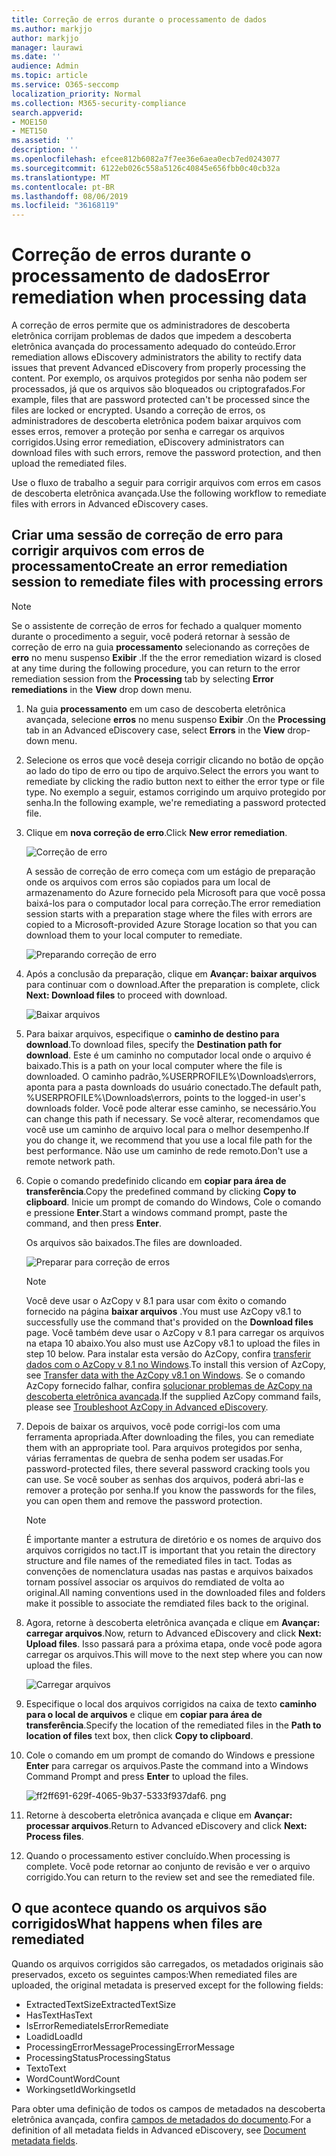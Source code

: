 ```yaml
---
title: Correção de erros durante o processamento de dados
ms.author: markjjo
author: markjjo
manager: laurawi
ms.date: ''
audience: Admin
ms.topic: article
ms.service: O365-seccomp
localization_priority: Normal
ms.collection: M365-security-compliance
search.appverid:
- MOE150
- MET150
ms.assetid: ''
description: ''
ms.openlocfilehash: efcee812b6082a7f7ee36e6aea0ecb7ed0243077
ms.sourcegitcommit: 6122eb026c558a5126c40845e656fbb0c40cb32a
ms.translationtype: MT
ms.contentlocale: pt-BR
ms.lasthandoff: 08/06/2019
ms.locfileid: "36168119"
---
```

# <a name="error-remediation-when-processing-data"></a><span data-ttu-id="3f375-102">Correção de erros durante o processamento de dados</span><span class="sxs-lookup"><span data-stu-id="3f375-102">Error remediation when processing data</span></span>

<span data-ttu-id="3f375-103">A correção de erros permite que os administradores de descoberta eletrônica corrijam problemas de dados que impedem a descoberta eletrônica avançada do processamento adequado do conteúdo.</span><span class="sxs-lookup"><span data-stu-id="3f375-103">Error remediation allows eDiscovery administrators the ability to rectify data issues that prevent Advanced eDiscovery from properly processing the content.</span></span> <span data-ttu-id="3f375-104">Por exemplo, os arquivos protegidos por senha não podem ser processados, já que os arquivos são bloqueados ou criptografados.</span><span class="sxs-lookup"><span data-stu-id="3f375-104">For example, files that are password protected can't be processed since the files are locked or encrypted.</span></span> <span data-ttu-id="3f375-105">Usando a correção de erros, os administradores de descoberta eletrônica podem baixar arquivos com esses erros, remover a proteção por senha e carregar os arquivos corrigidos.</span><span class="sxs-lookup"><span data-stu-id="3f375-105">Using error remediation, eDiscovery administrators can download files with such errors, remove the password protection, and then upload the remediated files.</span></span>

<span data-ttu-id="3f375-106">Use o fluxo de trabalho a seguir para corrigir arquivos com erros em casos de descoberta eletrônica avançada.</span><span class="sxs-lookup"><span data-stu-id="3f375-106">Use the following workflow to remediate files with errors in Advanced eDiscovery cases.</span></span>

## <a name="create-an-error-remediation-session-to-remediate-files-with-processing-errors"></a><span data-ttu-id="3f375-107">Criar uma sessão de correção de erro para corrigir arquivos com erros de processamento</span><span class="sxs-lookup"><span data-stu-id="3f375-107">Create an error remediation session to remediate files with processing errors</span></span>

>[!NOTE]
><span data-ttu-id="3f375-108">Se o assistente de correção de erros for fechado a qualquer momento durante o procedimento a seguir, você poderá retornar à sessão de correção de erro na guia **processamento** selecionando as correções de **erro** no menu suspenso **Exibir** .</span><span class="sxs-lookup"><span data-stu-id="3f375-108">If the the error remediation wizard is closed at any time during the following procedure, you can return to the error remediation session from the **Processing** tab by selecting **Error remediations** in the **View** drop down menu.</span></span>

1. <span data-ttu-id="3f375-109">Na guia **processamento** em um caso de descoberta eletrônica avançada, selecione **erros** no menu suspenso **Exibir** .</span><span class="sxs-lookup"><span data-stu-id="3f375-109">On the **Processing** tab in an Advanced eDiscovery case, select **Errors** in the **View** drop-down menu.</span></span>

2. <span data-ttu-id="3f375-110">Selecione os erros que você deseja corrigir clicando no botão de opção ao lado do tipo de erro ou tipo de arquivo.</span><span class="sxs-lookup"><span data-stu-id="3f375-110">Select the errors you want to remediate by clicking the radio button next to either the error type or file type.</span></span>  <span data-ttu-id="3f375-111">No exemplo a seguir, estamos corrigindo um arquivo protegido por senha.</span><span class="sxs-lookup"><span data-stu-id="3f375-111">In the following example, we're remediating a password protected file.</span></span>

3. <span data-ttu-id="3f375-112">Clique em **nova correção de erro**.</span><span class="sxs-lookup"><span data-stu-id="3f375-112">Click **New error remediation**.</span></span>

    ![Correção de erro](../media/8c2faf1a-834b-44fc-b418-6a18aed8b81a.png)

    <span data-ttu-id="3f375-114">A sessão de correção de erro começa com um estágio de preparação onde os arquivos com erros são copiados para um local de armazenamento do Azure fornecido pela Microsoft para que você possa baixá-los para o computador local para correção.</span><span class="sxs-lookup"><span data-stu-id="3f375-114">The error remediation session starts with a preparation stage where the files with errors are copied to a Microsoft-provided Azure Storage location so that you can download them to your local computer to remediate.</span></span>

    ![Preparando correção de erro](../media/390572ec-7012-47c4-a6b6-4cbb5649e8a8.png)

4. <span data-ttu-id="3f375-116">Após a conclusão da preparação, clique em **Avançar: baixar arquivos** para continuar com o download.</span><span class="sxs-lookup"><span data-stu-id="3f375-116">After the preparation is complete, click **Next: Download files** to proceed with download.</span></span>

    ![Baixar arquivos](../media/6ac04b09-8e13-414a-9e24-7c75ba586363.png)

5. <span data-ttu-id="3f375-118">Para baixar arquivos, especifique o **caminho de destino para download**.</span><span class="sxs-lookup"><span data-stu-id="3f375-118">To download files, specify the **Destination path for download**.</span></span> <span data-ttu-id="3f375-119">Este é um caminho no computador local onde o arquivo é baixado.</span><span class="sxs-lookup"><span data-stu-id="3f375-119">This is a path on your local computer where the file is downloaded.</span></span>  <span data-ttu-id="3f375-120">O caminho padrão,%USERPROFILE%\Downloads\errors, aponta para a pasta downloads do usuário conectado.</span><span class="sxs-lookup"><span data-stu-id="3f375-120">The default path, %USERPROFILE%\Downloads\errors, points to the logged-in user's downloads folder.</span></span> <span data-ttu-id="3f375-121">Você pode alterar esse caminho, se necessário.</span><span class="sxs-lookup"><span data-stu-id="3f375-121">You can change this path if necessary.</span></span> <span data-ttu-id="3f375-122">Se você alterar, recomendamos que você use um caminho de arquivo local para o melhor desempenho.</span><span class="sxs-lookup"><span data-stu-id="3f375-122">If you do change it, we recommend that you use a local file path for the best performance.</span></span> <span data-ttu-id="3f375-123">Não use um caminho de rede remoto.</span><span class="sxs-lookup"><span data-stu-id="3f375-123">Don't use a remote network path.</span></span>

6. <span data-ttu-id="3f375-124">Copie o comando predefinido clicando em **copiar para área de transferência**.</span><span class="sxs-lookup"><span data-stu-id="3f375-124">Copy the predefined command by clicking **Copy to clipboard**.</span></span> <span data-ttu-id="3f375-125">Inicie um prompt de comando do Windows, Cole o comando e pressione **Enter**.</span><span class="sxs-lookup"><span data-stu-id="3f375-125">Start a windows command prompt, paste the command, and then press **Enter**.</span></span>  

    <span data-ttu-id="3f375-126">Os arquivos são baixados.</span><span class="sxs-lookup"><span data-stu-id="3f375-126">The files are downloaded.</span></span>

    ![Preparar para correção de erros](../media/f364ab4d-31c5-4375-b69f-650f694a2f69.png)

    > [!NOTE]
    > <span data-ttu-id="3f375-128">Você deve usar o AzCopy v 8.1 para usar com êxito o comando fornecido na página **baixar arquivos** .</span><span class="sxs-lookup"><span data-stu-id="3f375-128">You must use AzCopy v8.1 to successfully use the command that's provided on the **Download files** page.</span></span> <span data-ttu-id="3f375-129">Você também deve usar o AzCopy v 8.1 para carregar os arquivos na etapa 10 abaixo.</span><span class="sxs-lookup"><span data-stu-id="3f375-129">You also must use AzCopy v8.1 to upload the files in step 10 below.</span></span> <span data-ttu-id="3f375-130">Para instalar esta versão do AzCopy, confira [transferir dados com o AzCopy v 8.1 no Windows](https://docs.microsoft.com/previous-versions/azure/storage/storage-use-azcopy).</span><span class="sxs-lookup"><span data-stu-id="3f375-130">To install this version of AzCopy, see [Transfer data with the AzCopy v8.1 on Windows](https://docs.microsoft.com/previous-versions/azure/storage/storage-use-azcopy).</span></span> <span data-ttu-id="3f375-131">Se o comando AzCopy fornecido falhar, confira [solucionar problemas de AzCopy na descoberta eletrônica avançada](troubleshooting-azcopy.md).</span><span class="sxs-lookup"><span data-stu-id="3f375-131">If the supplied AzCopy command fails, please see [Troubleshoot AzCopy in Advanced eDiscovery](troubleshooting-azcopy.md).</span></span>

7. <span data-ttu-id="3f375-132">Depois de baixar os arquivos, você pode corrigi-los com uma ferramenta apropriada.</span><span class="sxs-lookup"><span data-stu-id="3f375-132">After downloading the files, you can remediate them with an appropriate tool.</span></span> <span data-ttu-id="3f375-133">Para arquivos protegidos por senha, várias ferramentas de quebra de senha podem ser usadas.</span><span class="sxs-lookup"><span data-stu-id="3f375-133">For password-protected files, there several password cracking tools you can use.</span></span> <span data-ttu-id="3f375-134">Se você souber as senhas dos arquivos, poderá abri-las e remover a proteção por senha.</span><span class="sxs-lookup"><span data-stu-id="3f375-134">If you know the passwords for the files, you can open them and remove the password protection.</span></span>
    > [!NOTE]
    > <span data-ttu-id="3f375-135">É importante manter a estrutura de diretório e os nomes de arquivo dos arquivos corrigidos no tact.</span><span class="sxs-lookup"><span data-stu-id="3f375-135">IT is important that you retain the directory structure and file names of the remediated files in tact.</span></span>  <span data-ttu-id="3f375-136">Todas as convenções de nomenclatura usadas nas pastas e arquivos baixados tornam possível associar os arquivos do remdiated de volta ao original.</span><span class="sxs-lookup"><span data-stu-id="3f375-136">All naming conventions used in the downloaded files and folders make it possible to associate the remdiated files back to the original.</span></span>

8. <span data-ttu-id="3f375-137">Agora, retorne à descoberta eletrônica avançada e clique em **Avançar: carregar arquivos**.</span><span class="sxs-lookup"><span data-stu-id="3f375-137">Now, return to Advanced eDiscovery and click **Next: Upload files**.</span></span>  <span data-ttu-id="3f375-138">Isso passará para a próxima etapa, onde você pode agora carregar os arquivos.</span><span class="sxs-lookup"><span data-stu-id="3f375-138">This will move to the next step where you can now upload the files.</span></span>

    ![Carregar arquivos](../media/af3d8617-1bab-4ecd-8de0-22e53acba240.png)

9. <span data-ttu-id="3f375-140">Especifique o local dos arquivos corrigidos na caixa de texto **caminho para o local de arquivos** e clique em **copiar para área de transferência**.</span><span class="sxs-lookup"><span data-stu-id="3f375-140">Specify the location of the remediated files in the **Path to location of files** text box, then click **Copy to clipboard**.</span></span>

10. <span data-ttu-id="3f375-141">Cole o comando em um prompt de comando do Windows e pressione **Enter** para carregar os arquivos.</span><span class="sxs-lookup"><span data-stu-id="3f375-141">Paste the command into a Windows Command Prompt and press **Enter** to upload the files.</span></span>

    ![ff2ff691-629f-4065-9b37-5333f937daf6. png](../media/ff2ff691-629f-4065-9b37-5333f937daf6.png)

11. <span data-ttu-id="3f375-143">Retorne à descoberta eletrônica avançada e clique em **Avançar: processar arquivos**.</span><span class="sxs-lookup"><span data-stu-id="3f375-143">Return to Advanced eDiscovery and click **Next: Process files**.</span></span>

12. <span data-ttu-id="3f375-144">Quando o processamento estiver concluído.</span><span class="sxs-lookup"><span data-stu-id="3f375-144">When processing is complete.</span></span> <span data-ttu-id="3f375-145">Você pode retornar ao conjunto de revisão e ver o arquivo corrigido.</span><span class="sxs-lookup"><span data-stu-id="3f375-145">You can return to the review set and see the remediated file.</span></span>

## <a name="what-happens-when-files-are-remediated"></a><span data-ttu-id="3f375-146">O que acontece quando os arquivos são corrigidos</span><span class="sxs-lookup"><span data-stu-id="3f375-146">What happens when files are remediated</span></span>

<span data-ttu-id="3f375-147">Quando os arquivos corrigidos são carregados, os metadados originais são preservados, exceto os seguintes campos:</span><span class="sxs-lookup"><span data-stu-id="3f375-147">When remediated files are uploaded, the original metadata is preserved except for the following fields:</span></span> 

- <span data-ttu-id="3f375-148">ExtractedTextSize</span><span class="sxs-lookup"><span data-stu-id="3f375-148">ExtractedTextSize</span></span>
- <span data-ttu-id="3f375-149">HasText</span><span class="sxs-lookup"><span data-stu-id="3f375-149">HasText</span></span>
- <span data-ttu-id="3f375-150">IsErrorRemediate</span><span class="sxs-lookup"><span data-stu-id="3f375-150">IsErrorRemediate</span></span>
- <span data-ttu-id="3f375-151">Loadid</span><span class="sxs-lookup"><span data-stu-id="3f375-151">LoadId</span></span>
- <span data-ttu-id="3f375-152">ProcessingErrorMessage</span><span class="sxs-lookup"><span data-stu-id="3f375-152">ProcessingErrorMessage</span></span>
- <span data-ttu-id="3f375-153">ProcessingStatus</span><span class="sxs-lookup"><span data-stu-id="3f375-153">ProcessingStatus</span></span>
- <span data-ttu-id="3f375-154">Texto</span><span class="sxs-lookup"><span data-stu-id="3f375-154">Text</span></span>
- <span data-ttu-id="3f375-155">WordCount</span><span class="sxs-lookup"><span data-stu-id="3f375-155">WordCount</span></span>
- <span data-ttu-id="3f375-156">WorkingsetId</span><span class="sxs-lookup"><span data-stu-id="3f375-156">WorkingsetId</span></span>

<span data-ttu-id="3f375-157">Para obter uma definição de todos os campos de metadados na descoberta eletrônica avançada, confira [campos de metadados do documento](document-metadata-fields.md).</span><span class="sxs-lookup"><span data-stu-id="3f375-157">For a definition of all metadata fields in Advanced eDiscovery, see [Document metadata fields](document-metadata-fields.md).</span></span>
